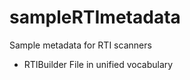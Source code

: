 # sampleRTImetadata 
Sample metadata for RTI scanners
     
* RTIBuilder File in unified vocabulary      
